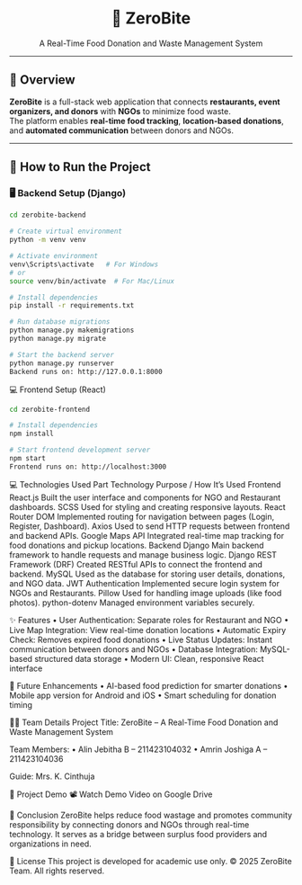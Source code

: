 <h1 align="center">🍴 ZeroBite</h1>
<p align="center">A Real-Time Food Donation and Waste Management System</p>

---

## 🧠 Overview
**ZeroBite** is a full-stack web application that connects **restaurants, event organizers, and donors** with **NGOs** to minimize food waste.  
The platform enables **real-time food tracking**, **location-based donations**, and **automated communication** between donors and NGOs.

---

## 🚀 How to Run the Project

### 🖥️ Backend Setup (Django)
```bash
cd zerobite-backend

# Create virtual environment
python -m venv venv

# Activate environment
venv\Scripts\activate   # For Windows
# or
source venv/bin/activate  # For Mac/Linux

# Install dependencies
pip install -r requirements.txt

# Run database migrations
python manage.py makemigrations
python manage.py migrate

# Start the backend server
python manage.py runserver
Backend runs on: http://127.0.0.1:8000
```
💻 Frontend Setup (React)
```bash
cd zerobite-frontend

# Install dependencies
npm install

# Start frontend development server
npm start
Frontend runs on: http://localhost:3000
```
💻 Technologies Used
Part	Technology	Purpose / How It’s Used
Frontend	React.js	Built the user interface and components for NGO and Restaurant dashboards.
SCSS	Used for styling and creating responsive layouts.
React Router DOM	Implemented routing for navigation between pages (Login, Register, Dashboard).
Axios	Used to send HTTP requests between frontend and backend APIs.
Google Maps API	Integrated real-time map tracking for food donations and pickup locations.
Backend	Django	Main backend framework to handle requests and manage business logic.
Django REST Framework (DRF)	Created RESTful APIs to connect the frontend and backend.
MySQL	Used as the database for storing user details, donations, and NGO data.
JWT Authentication	Implemented secure login system for NGOs and Restaurants.
Pillow	Used for handling image uploads (like food photos).
python-dotenv	Managed environment variables securely.

✨ Features
• User Authentication: Separate roles for Restaurant and NGO
• Live Map Integration: View real-time donation locations
• Automatic Expiry Check: Removes expired food donations
• Live Status Updates: Instant communication between donors and NGOs
• Database Integration: MySQL-based structured data storage
• Modern UI: Clean, responsive React interface

🚧 Future Enhancements
• AI-based food prediction for smarter donations
• Mobile app version for Android and iOS
• Smart scheduling for donation timing

👩‍💻 Team Details
Project Title: ZeroBite – A Real-Time Food Donation and Waste Management System

Team Members:
• Alin Jebitha B – 211423104032
• Amrin Joshiga A – 211423104036

Guide: Mrs. K. Cinthuja

🎥 Project Demo
📽️ Watch Demo Video on Google Drive

🧾 Conclusion
ZeroBite helps reduce food wastage and promotes community responsibility by connecting donors and NGOs through real-time technology.
It serves as a bridge between surplus food providers and organizations in need.

📜 License
This project is developed for academic use only.
© 2025 ZeroBite Team. All rights reserved.
